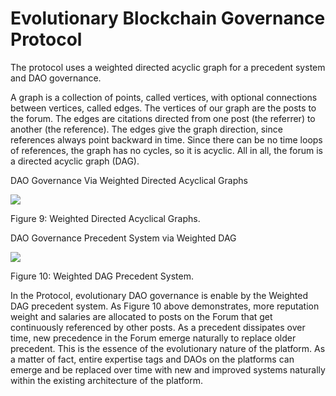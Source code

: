 # Evolutionary Blockchain Governance Protocol

The protocol uses a weighted directed acyclic graph for a precedent system and DAO governance.  


A graph is a collection of points, called vertices, with optional connections between vertices, called edges. The vertices of our graph are the posts to the forum. The edges are citations directed from one post \(the referrer\) to another \(the reference\). The edges give the graph direction, since references always point backward in time. Since there can be no time loops of references, the graph has no cycles, so it is acyclic. All in all, the forum is a directed acyclic graph \(DAG\).

DAO Governance Via Weighted Directed Acyclical Graphs

![](https://lh5.googleusercontent.com/FnxCQh4G0ivutnfG-iCRdO_V80NdF_Yjg6DwHIdVThUaC3HrzF-jdFT58oW_DFLCMsegZQuaAuy-hYiG9aTBgqvn61BsSbgHDS9hZV--87Dv3PIfS34HnwVJTv4RzqgtCzK8T4cy)

Figure 9: Weighted Directed Acyclical Graphs.

DAO Governance Precedent System via Weighted DAG

![](https://lh6.googleusercontent.com/utS13OmwimUICVb70_GV8IDal_BLN6INMnEckhbDKYDXfLI45LnUOVRMFZvB5EbGzoG0Cjoh9GvJNxXIKpH_xn---Y7ob0jccdK80wEqiVPHevZWwcxgb5IX8j1frZVeCy53pNMQ)

Figure 10: Weighted DAG Precedent System.  


In the  Protocol, evolutionary DAO governance is enable by the Weighted DAG precedent system. As Figure 10 above demonstrates, more reputation weight and salaries are allocated to posts on the  Forum that get continuously referenced by other posts. As a precedent dissipates over time, new precedence in the Forum emerge naturally to replace older precedent. This is the essence of the evolutionary nature of the platform. As a matter of fact,  entire expertise tags and DAOs on the platforms can emerge and be replaced over time with new and improved systems naturally within the existing architecture of the platform.  



